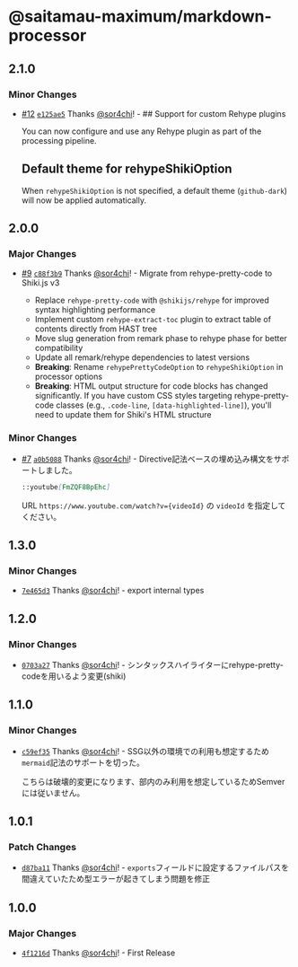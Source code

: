 # @saitamau-maximum/markdown-processor

## 2.1.0

### Minor Changes

- [#12](https://github.com/saitamau-maximum/markdown/pull/12) [`e125ae5`](https://github.com/saitamau-maximum/markdown/commit/e125ae57bcd365ed1c0f15ccf159461db76f67da) Thanks [@sor4chi](https://github.com/sor4chi)! - ## Support for custom Rehype plugins

  You can now configure and use any Rehype plugin as part of the processing pipeline.

  ## Default theme for rehypeShikiOption

  When `rehypeShikiOption` is not specified, a default theme (`github-dark`) will now be applied automatically.

## 2.0.0

### Major Changes

- [#9](https://github.com/saitamau-maximum/markdown/pull/9) [`c88f3b9`](https://github.com/saitamau-maximum/markdown/commit/c88f3b9c30251ef038f91b1a263e62a82c6bd7f6) Thanks [@sor4chi](https://github.com/sor4chi)! - Migrate from rehype-pretty-code to Shiki.js v3

  - Replace `rehype-pretty-code` with `@shikijs/rehype` for improved syntax highlighting performance
  - Implement custom `rehype-extract-toc` plugin to extract table of contents directly from HAST tree
  - Move slug generation from remark phase to rehype phase for better compatibility
  - Update all remark/rehype dependencies to latest versions
  - **Breaking**: Rename `rehypePrettyCodeOption` to `rehypeShikiOption` in processor options
  - **Breaking**: HTML output structure for code blocks has changed significantly. If you have custom CSS styles targeting rehype-pretty-code classes (e.g., `.code-line`, `[data-highlighted-line]`), you'll need to update them for Shiki's HTML structure

### Minor Changes

- [#7](https://github.com/saitamau-maximum/markdown/pull/7) [`a0b5088`](https://github.com/saitamau-maximum/markdown/commit/a0b5088565cd4047eac58739bcd11feaea8b27d4) Thanks [@sor4chi](https://github.com/sor4chi)! - Directive記法ベースの埋め込み構文をサポートしました。

  ```md
  ::youtube[FmZQF8BpEhc]
  ```

  URL `https://www.youtube.com/watch?v={videoId}` の `videoId` を指定してください。

## 1.3.0

### Minor Changes

- [`7e465d3`](https://github.com/saitamau-maximum/markdown/commit/7e465d3b626c95fa74a37dfcd33dc5ccb3482dcf) Thanks [@sor4chi](https://github.com/sor4chi)! - export internal types

## 1.2.0

### Minor Changes

- [`0703a27`](https://github.com/saitamau-maximum/markdown/commit/0703a2747d5393093abdae8ef9c2ec5d4c92fe37) Thanks [@sor4chi](https://github.com/sor4chi)! - シンタックスハイライターにrehype-pretty-codeを用いるよう変更(shiki)

## 1.1.0

### Minor Changes

- [`c59ef35`](https://github.com/saitamau-maximum/markdown/commit/c59ef35e384b71edd04c4c26fdbbcefa0249f43b) Thanks [@sor4chi](https://github.com/sor4chi)! - SSG以外の環境での利用も想定するため`mermaid`記法のサポートを切った。

  こちらは破壊的変更になります、部内のみ利用を想定しているためSemverには従いません。

## 1.0.1

### Patch Changes

- [`d87ba11`](https://github.com/saitamau-maximum/markdown/commit/d87ba112082f0ad42e8bc7e16903a917fed9a916) Thanks [@sor4chi](https://github.com/sor4chi)! - `exports`フィールドに設定するファイルパスを間違えていたため型エラーが起きてしまう問題を修正

## 1.0.0

### Major Changes

- [`4f1216d`](https://github.com/saitamau-maximum/markdown/commit/4f1216dc5a18738ad44d1c034e6213ba31aacf95) Thanks [@sor4chi](https://github.com/sor4chi)! - First Release
